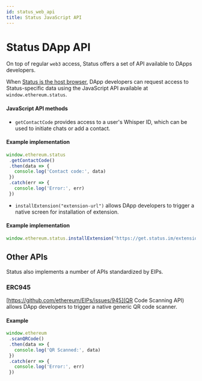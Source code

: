 ```yaml
---
id: status_web_api
title: Status JavaScript API
---
```


# Status DApp API

On top of regular `web3` access, Status offers a set of API available to DApps developers.

When [Status is the host browser](https://docs.status.im/docs/status_optimized.html#detecting-status), DApp developers can request access to Status-specific data using the JavaScript API available at `window.ethereum.status`. 

#### JavaScript API methods

*  `getContactCode` provides access to a user's Whisper ID, which can be used to initiate chats or add a contact.

#### Example implementation

```JavaScript
window.ethereum.status
 .getContactCode()
 .then(data => {
   console.log('Contact code:', data)
 })
 .catch(err => {
   console.log('Error:', err)
 })
```

*  `installExtension("extension-url")` allows DApp developers to trigger a native screen for installation of extension.

#### Example implementation

```JavaScript
window.ethereum.status.installExtension("https://get.status.im/extension/ipfs@Qmb1B3jXNdc9WZCcWFzpkTXtrurnKxYQFvUDhp2J4SVCCX")
```

## Other APIs

Status also implements a number of APIs standardized by EIPs.

### ERC945

[https://github.com/ethereum/EIPs/issues/945](QR Code Scanning API) allows DApp developers to trigger a native generic QR code scanner.

#### Example

```JavaScript
window.ethereum
 .scanQRCode()
 .then(data => {
   console.log('QR Scanned:', data)
 })
 .catch(err => {
   console.log('Error:', err)
 })
```